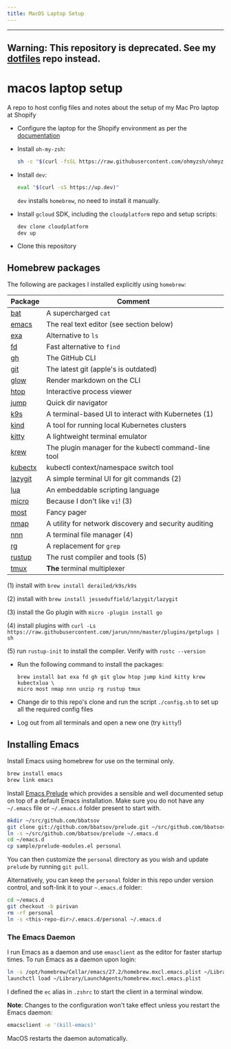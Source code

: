 ```yaml
---
title: MacOS Laptop Setup
---
```


---
**Warning:** This repository is deprecated. See my [dotfiles](https://gitlab.com/pirivan/dotfiles) repo instead.
---

# macos laptop setup

A repo to host config files and notes about the setup of my Mac Pro laptop at Shopify

* Configure the laptop for the Shopify environment as per the [documentation](https://vault.shopify.io/pages/1859-MacOS-and-Setup)

* Install `oh-my-zsh`:
  ```sh
  sh -c "$(curl -fsSL https://raw.githubusercontent.com/ohmyzsh/ohmyzsh/master/tools/install.sh)"
  ```

* Install `dev`:
  ```sh
  eval "$(curl -sS https://up.dev)"
  ```

  `dev` installs `homebrew`, no need to install it manually.

* Install `gcloud` SDK, including the `cloudplatform` repo and setup scripts:
  ```sh
  dev clone cloudplatform
  dev up
  ```

* Clone this repository


## Homebrew packages

The following are packages I installed explicitly using `homebrew`:


| Package                                             | Comment                                               |
|-----------------------------------------------------|-------------------------------------------------------|
| [bat](https://github.com/sharkdp/bat)               | A supercharged `cat`                                  |
| [emacs](https://www.gnu.org/software/emacs/)        | The real text editor (see section below)              |
| [exa](https://the.exa.website/)                     | Alternative to `ls`                                   |
| [fd](https://github.com/sharkdp/fd)                 | Fast alternative to `find`                            |
| [gh](https://cli.github.com/)                       | The GitHub CLI                                        |
| [git](https://git-scm.com/)                         | The latest git (apple's is outdated)                  |
| [glow](https://github.com/charmbracelet/glow)       | Render markdown on the CLI                            |
| [htop](https://htop.dev/)                           | Interactive process viewer                            |
| [jump](https://github.com/gsamokovarov/jump)        | Quick dir navigator                                   |
| [k9s](https://k9scli.io/)                           | A terminal-based UI to interact with Kubernetes (1)   |
| [kind](https://kind.sigs.k8s.io/)                   | A tool for running local Kubernetes clusters          |
| [kitty](https://github.com/kovidgoyal/kitty)        | A lightweight terminal emulator                       |
| [krew](https://github.com/kubernetes-sigs/krew)     | The plugin manager for the kubectl command-line tool  |
| [kubectx](https://github.com/ahmetb/kubectx)        | kubectl context/namespace switch tool                 |
| [lazygit](https://github.com/jesseduffield/lazygit) | A simple terminal UI for git commands (2)             |
| [lua](https://www.lua.org)                          | An embeddable scripting language                      |
| [micro](https://micro-editor.github.io/)            | Because I don't like `vi`! (3)                        |
| [most](https://www.jedsoft.org/most/index.html)     | Fancy pager                                           |
| [nmap](https://nmap.org/)                           | A utility for network discovery and security auditing |
| [nnn](https://github.com/jarun/nnn)                 | A terminal file manager (4)                           |
| [rg](https://github.com/BurntSushi/ripgrep)         | A replacement for `grep`                              |
| [rustup](https://www.rust-lang.org/tools/install)   | The rust compiler and tools (5)                       |
| [tmux](https://github.com/tmux/tmux)                | **The** terminal multiplexer                          |

(1) install with
`brew install derailed/k9s/k9s`

(2) install with
`brew install jesseduffield/lazygit/lazygit`

(3) install the Go plugin with
`micro -plugin install go`
  
(4) install plugins with 
`curl -Ls https://raw.githubusercontent.com/jarun/nnn/master/plugins/getplugs | sh`

(5) run `rustup-init` to install the compiler. Verify with `rustc --version`


* Run the following command to install the packages:
  ```
  brew install bat exa fd gh git glow htop jump kind kitty krew kubectxlua \
  micro most nmap nnn unzip rg rustup tmux 
  ```

* Change dir to this repo's clone and run the script `./config.sh` to set up all the required config files

* Log out from all terminals and open a new one (try `kitty`!)

## Installing Emacs

Install Emacs using homebrew for use on the terminal only.

``` sh
brew install emacs
brew link emacs
```

Install [Emacs Prelude](https://prelude.emacsredux.com/) which
provides a sensible and well documented setup on top of a default
Emacs installation. Make sure you do not have any `~/.emacs` file or
`~/.emacs.d` folder present to start with.


``` sh
mkdir ~/src/github.com/bbatsov
git clone git://github.com/bbatsov/prelude.git ~/src/github.com/bbatsov/prelude
ln -s ~/src/github.com/bbatsov/prelude ~/.emacs.d
cd ~/emacs.d
cp sample/prelude-modules.el personal
```

You can then customize the `personal` directory as you wish and update
`prelude` by running `git pull`.

Alternatively, you can keep the `personal` folder in this repo under
version control, and soft-link it to your `~.emacs.d` folder:

``` sh
cd ~/emacs.d
git checkout -b pirivan
rm -rf personal
ln -s <this-repo-dir>/.emacs.d/personal ~/.emacs.d
```

### The Emacs Daemon

I run Emacs as a daemon and use `emasclient` as the editor for faster
startup times. To run Emacs as a daemon upon login:

``` sh
ln -s /opt/homebrew/Cellar/emacs/27.2/homebrew.mxcl.emacs.plist ~/Library/LaunchAgents
launchctl load ~/Library/LaunchAgents/homebrew.mxcl.emacs.plist
```

I defined the `ec` alias in `.zshrc` to start the client in a terminal window.

**Note**: Changes to the configuration won't take effect unless you
restart the Emacs daemon:

``` sh
emacsclient -e '(kill-emacs)'
```

MacOS restarts the daemon automatically.

